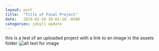 ```yaml
---
layout: post
title:  "Title of Final Project"
date:   2019-02-28 16:01:20 -0500
categories: jekyll update
---
```

this is a test of an uploaded project
with a link to an image in the assets folder
![alt text for image](assets/groupname/test.png)
